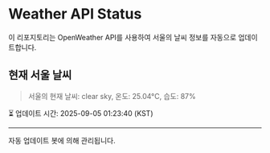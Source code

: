 
# Weather API Status

이 리포지토리는 OpenWeather API를 사용하여 서울의 날씨 정보를 자동으로 업데이트합니다.

## 현재 서울 날씨
> 서울의 현재 날씨: clear sky, 온도: 25.04°C, 습도: 87%

⏳ 업데이트 시간: 2025-09-05 01:23:40 (KST)

---
자동 업데이트 봇에 의해 관리됩니다.
